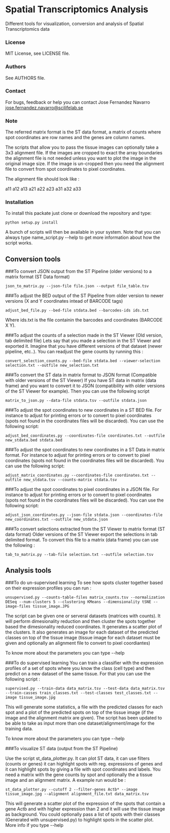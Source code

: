 # Spatial Transcriptomics Analysis 

Different tools for visualization, conversion and analysis of Spatial Transcriptomics data

### License
MIT License, see LICENSE file.

### Authors
See AUTHORS file.

### Contact
For bugs, feedback or help you can contact Jose Fernandez Navarro <jose.fernandez.navarro@scilifelab.se>

### Note
The referred matrix format is the ST data format, a matrix of counts where spot coordinates are row names
and the genes are column names.

The scripts that allow you to pass the tissue images can optionally take a 3x3 alignment file. 
If the images are cropped to exact the array boundaries the alignment file is not needed
unless you want to plot the image in the original image size. If the image is un-cropped
then you need the alignment file to convert from spot coordinates to pixel coordinates.

The alignment file should look like :

a11 a12 a13 a21 a22 a23 a31 a32 a33

### Installation

To install this packate just clone or download the repository and type:

    python setup.py install
    
A bunch of scripts will then be available in your system.
Note that you can always type name_script.py --help to get more information
about how the script works.

## Conversion tools

###To convert JSON output from the ST Pipeline (older versions) to a matrix format (ST Data format)

    json_to_matrix.py --json-file file.json --output file_table.tsv

###To adjust the BED output of the ST Pipeline from older version to newer versions (X and Y coordinates intead of BARCODE tags)

    adjust_bed_file.py --bed-file stdata.bed --barcodes-ids ids.txt
    
  Where ids.txt is the file containin the barcodes and coordinates (BARCODE X Y).
  
###To adjust the counts of a selection made in the ST Viewer (Old version, tab delimited file)
Lets say that you made a selection in the ST Viewer and exported it. Imagine
that you have different versions of that dataset (newer pipeline, etc..). You
can readjust the gene counts by running this :

    convert_selection_counts.py --bed-file stdata.bed --viewer-selection selection.txt --outfile new_selection.txt
  
###To convert the ST data in matrix format to JSON format (Compatible with older versions of the ST Viewer)
If you have ST data in matrix (data frame) and you want to convert it to JSON (compatibility
with older versions of the ST Viewer for example). Then you can use the following script 

    matrix_to_json.py --data-file stdata.tsv --outfile stdata.json
    
###To adjust the spot coordinates to new coordinates in a ST BED file.
For instance to adjust for printing errors or to convert to pixel coordinates
(spots not found in the coordinates files will be discarded). You can use the following script:

    adjust_bed_coordinates.py --coordinates-file coordinates.txt --outfile new_stdata.bed stdata.bed
    
###To adjust the spot coordinates to new coordinates in a ST Data in matrix format.
For instance to adjust for printing errors or to convert to pixel coordinates
(spots not found in the coordinates files will be discarded). You can use the following script:

    adjust_matrix_coordinates.py --coordinates-file coordinates.txt --outfile new_stdata.tsv --counts-matrix stdata.tsv

###To adjust the spot coordinates to pixel coordinates in a JSON file.
For instance to adjust for printing errors or to convert to pixel coordinates
(spots not found in the coordinates files will be discarded). You can use the following script:

    adjust_json_coordinates.py --json-file stdata.json --coordinates-file new_coordinates.txt --outfile new_stdata.json
    
###To convert selections extracted from the ST Viewer to matrix format (ST data format)
Older versions of the ST Viewer export the selections in tab delimited format. 
To convert this file to a matrix (data frame) you can use the following :

    tab_to_matrix.py --tab-file selection.txt --outfile selection.tsv

## Analysis tools

###To do un-supervised learning
To see how spots cluster together based on their expression profiles you can run : 

    unsupervised.py --counts-table-files matrix_counts.tsv --normalization DESeq --num-clusters 5 --clustering KMeans --dimensionality tSNE --image-files tissue_image.JPG
    
  The script can be given one or serveral datasets (matrices with counts). It will perform dimesionality reduction
  and then cluster the spots together based the dimesionality reduced coordinates. 
  It generates a scatter plot of the clusters. It also generates an image for
  each dataset of the predicted classes on top of the tissue image (tissue image for each dataset must be given and optionally 
  an alignment file to convert to pixel coordiantes)
  
  To know more about the parameters you can type --help 

###To do supervised learning
You can train a classifier with the expression profiles of a set of spots
where you know the class (cell type) and then predict on a new dataset
of the same tissue. For that you can use the following script :

    supervised.py --train-data data_matrix.tsv --test-data data_matrix.tsv --train-casses train_classes.txt --test-classes test_classes.txt --image tissue_image.jpg
    
  This will generate some statistics, a file with the predicted classes for each spot and a plot of the predicted spots on top of the tissue image (if the image and the alignment matrix are given). The script has been updated to be able to take as input more than one dataset/alignment/image for the training data.
  
  To know more about the parameters you can type --help

###To visualize ST data (output from the ST Pipeline) 

Use the script st_data_plotter.py. It can plot ST data, it can use
filters (counts or genes) it can highlight spots with reg. expressions
of genes and it can highlight spots by giving a file with spot coordinates
and labels. You need a matrix with the gene counts by spot and optionally
the a tissue image and an alignment matrix. A example run would be : 

    st_data_plotter.py --cutoff 2 --filter-genes Actb* --image tissue_image.jpg --alignment alignment_file.txt data_matrix.tsv
    
  This will generate a scatter plot of the expression of the spots that contain a gene Actb and with higher expression than 2 and it will use the tissue image as background. You could optionally pass a list of spots with their classes (Generated with unsupervised.py) to highlight spots in the scatter plot. More info if you type --help
